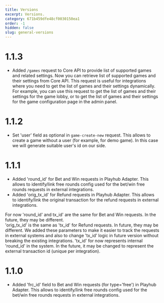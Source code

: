 ```yaml
---
title: Versions
excerpt: Versions.
category: 671b459dfe48cf0030150ea1
order: -1
hidden: false
slug: general-versions
---
```


# 1.1.3

- Added `/games` request to Core API to provide list of supported games and related settings. Now you can retrieve list of supported games and their settings from Core API. This request is useful for integrations where you need to get the list of games and their settings dynamically. For example, you can use this request to get the list of games and their settings for the game lobby, or to get the list of games and their settings for the game configuration page in the admin panel.

# 1.1.2

- Set 'user' field as optional in `game-create-new` request. This allows to create a game without a user (for example, for demo game). In this case we will generate suitable user's id on our side.

# 1.1.1

- Added 'round_id' for Bet and Win requests in Playhub Adapter. This allows to identify/link free rounds config used for the bet/win free rounds requests in external integrations.
- Added 'orig_tx_id' for Refund requests in Playhub Adapter. This allows to identify/link the original transaction for the refund requests in external integrations.

For now 'round_id' and tx_id' are the same for Bet and Win requests. In the future, they may be different.  
'orig_tx_id' is the same as 'tx_id' for Refund requests. In future, they may be different.
We added these parameters to make it easier to track the requests in external systems and also to change 'tx_id' logic in future version without breaking the existing integrations.
'tx_id' for now represents internal 'round_id' in the system. In the future, it may be changed to represent the external transaction id (unique per integration).

# 1.1.0

- Added 'frc_id' field to Bet and Win requests (for type='free') in Playhub Adapter. This allows to identify/link free rounds config used for the bet/win free rounds requests in external integrations.
